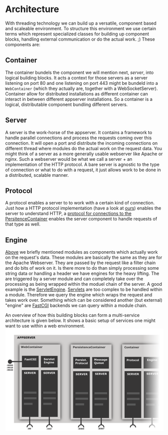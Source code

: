 # Architecture

With threading technology we can build up a versatile, component based and scaleable environment.
To structure this environment we use certain terms which represent specialized classes for building up component blocks, handling external communication or do the actual work. ;)
These components are:

## Container
The container bundels the component we will mention next, *server*, into logical building blocks.
It acts a context for those servers as a server listening on port 80 and one listening on port 443 might
be bundeld into a `WebContainer` (which they actually are, together with a WebSocketServer).
Container allow for distributed installations as different container can interact in between different appserver installations.
So a container is a logical, distributable component bundling different servers.

## Server
A server is the work-horse of the appserver. It contains a framework to handle parallel connections and process the requests coming over this connection. It will open a port and distribute the incoming connections on different thread where modules do the actual work on the request data.
You might think of a server as a more generally usable webserver like Apache or nginx.
Such a webserver would be what we call a server + an implementation of the HTTP protocol.
A bare server is agnostic to the type of connection or what to do with a request, it just allows work to be done in a distributed, scalable manner.

## Protocol
A protocol enables a server to to work with a certain kind of connection. Just how a HTTP protocol implementation (have a look at [ours](<https://github.com/techdivision/TechDivision_Http>)) enables the server to understand HTTP, a [protocol for connections to the PersitenceContainer](<https://github.com/techdivision/TechDivision_PersistenceContainerProtocol>) enables the server component to handle requests of that type as well.

## Engine
[Above](<#server>) we briefly mentioned modules as components which actually work on the request's data.
These modules are basically the same as they are for the Apache Webserver. They are passed by the request like a filter chain and do bits of work on it.
Is there more to do than simply processing some string data or handling a header we have engines for the heavy lifting.
The are triggered by a server module and can completely take over the processing as being wrapped within the moduel chain of the server. 
A good example is the [ServletEngine](<https://github.com/techdivision/TechDivision_ServletEngine>).
[Servlets](<http://en.wikipedia.org/wiki/Servlet>) are too complex to be handled within a module.
Therefore we query the engine which wraps the request and takes work over.
Something which can be considered another (but external) "engine" are [FastCGI](<http://en.wikipedia.org/wiki/FastCGI>) backends we can query within a module chain.


An overview of how this building blocks can form a multi-service architecture is given below.
It shows a basic setup of services one might want to use within a web environment.
![Example for an appserver setup architecture](images/architecture.png)
